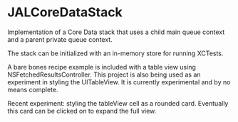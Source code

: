 # JALCoreDataStack
Implementation of a Core Data stack that uses a child main queue context and a parent private queue context.

The stack can be initialized with an in-memory store for running XCTests.

A bare bones recipe example is included with a table view using NSFetchedResultsController. This project is also being used as an experiment in styling the UITableView. It is currently experimental and by no means complete.

Recent experiment: styling the tableView cell as a rounded card. Eventually this card can be clicked on to expand the full view.
